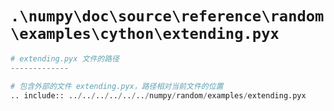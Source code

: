 # `.\numpy\doc\source\reference\random\examples\cython\extending.pyx`

```py
# extending.pyx 文件的路径
-------------

# 包含外部的文件 extending.pyx，路径相对当前文件的位置
.. include:: ../../../../../../numpy/random/examples/extending.pyx
```
